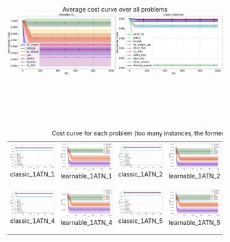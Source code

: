 <div align="center">
		Average cost curve over all problems
	</div>
<div>
	<img src="all_problem_cost_curve_logX.png"/>
	</div>




<table>
  <caption align="center">Cost curve for each problem (too many instances, the former 6 are presented here)</caption> 
​	<tr>
		<td>
			<div>
				<img src="classic_1ATN_1_log_cost_curve.png"/>
			</div>
			<div align="center">
				classic_1ATN_1
			</div>
​		</td>
​		<td>
			<div>
				<img src="learnable_1ATN_1_log_cost_curve.png"/>
			</div>
	                <div align="center">
				learnable_1ATN_1
			</div>
​		</td>
​		<td>
			<div>
				<img src="classic_1ATN_2_log_cost_curve.png"/>
			</div>
	                <div align="center">
				classic_1ATN_2
			</div>
​		</td>
​		<td>
			<div>
				<img src="learnable_1ATN_2_log_cost_curve.png"/>
			</div>
	                <div align="center">
				learnable_1ATN_2
			</div>
​		</td>
  <td>
			<div>
				<img src="classic_1ATN_3_log_cost_curve.png"/>
			</div>
	                <div align="center">
				classic_1ATN_3
			</div>
​		</td>
  <td>
			<div>
				<img src="learnable_1ATN_3_log_cost_curve.png"/>
			</div>
	                <div align="center">
				learnable_1ATN_3
			</div>
​		</td>
​	</tr>
	
​	​	<tr>
		<td>
			<div>
				<img src="classic_1ATN_4_log_cost_curve.png"/>
			</div>
			<div align="center">
				classic_1ATN_4
			</div>
​		</td>
​		<td>
			<div>
				<img src="learnable_1ATN_4_log_cost_curve.png"/>
			</div>
	                <div align="center">
				learnable_1ATN_4
			</div>
​		</td>
​		<td>
			<div>
				<img src="classic_1ATN_5_log_cost_curve.png"/>
			</div>
	                <div align="center">
				classic_1ATN_5
			</div>
​		</td>
​		<td>
			<div>
				<img src="learnable_1ATN_5_log_cost_curve.png"/>
			</div>
	                <div align="center">
				learnable_1ATN_5
			</div>
​		</td>
  <td>
			<div>
				<img src="classic_1ATN_6_log_cost_curve.png"/>
			</div>
	                <div align="center">
				classic_1ATN_6
			</div>
​		</td>
  <td>
			<div>
				<img src="learnable_1ATN_6_log_cost_curve.png"/>
			</div>
	                <div align="center">
				learnable_1ATN_6
			</div>
​		</td>
​	</tr>
</table>
